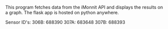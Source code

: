 This program fetches data from the iMonnit API and displays the results on a graph.
The flask app is hosted on python anywhere.

Sensor ID's:
306B: 688390
307A: 683648
307B: 688393